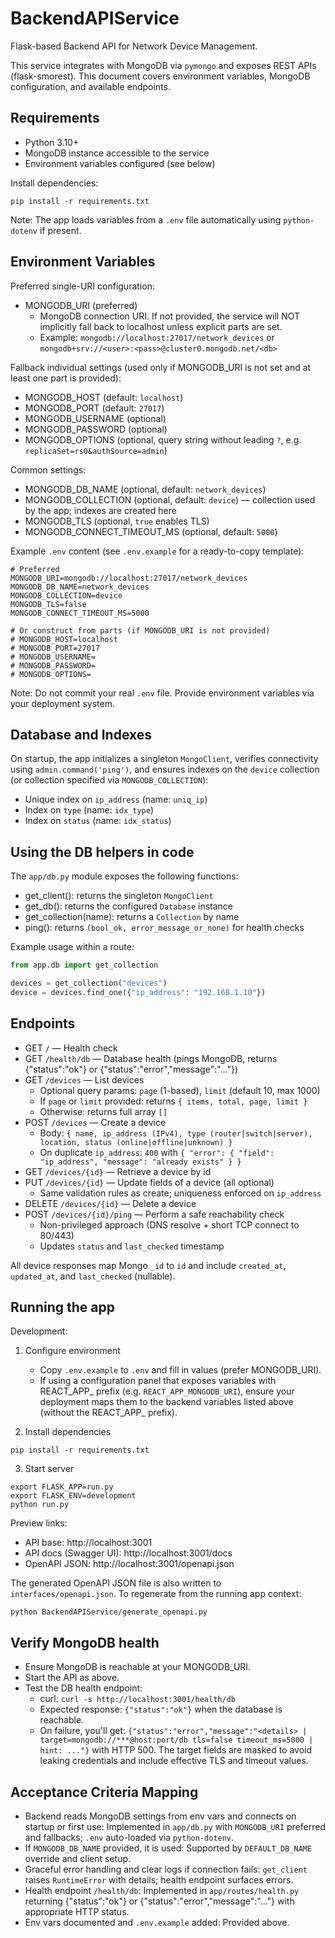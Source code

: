 # BackendAPIService

Flask-based Backend API for Network Device Management.

This service integrates with MongoDB via `pymongo` and exposes REST APIs (flask-smorest). This document covers environment variables, MongoDB configuration, and available endpoints.

## Requirements

- Python 3.10+
- MongoDB instance accessible to the service
- Environment variables configured (see below)

Install dependencies:

```
pip install -r requirements.txt
```

Note: The app loads variables from a `.env` file automatically using `python-dotenv` if present.

## Environment Variables

Preferred single-URI configuration:
- MONGODB_URI (preferred)
  - MongoDB connection URI. If not provided, the service will NOT implicitly fall back to localhost unless explicit parts are set.
  - Example: `mongodb://localhost:27017/network_devices` or `mongodb+srv://<user>:<pass>@cluster0.mongodb.net/<db>`

Fallback individual settings (used only if MONGODB_URI is not set and at least one part is provided):
- MONGODB_HOST (default: `localhost`)
- MONGODB_PORT (default: `27017`)
- MONGODB_USERNAME (optional)
- MONGODB_PASSWORD (optional)
- MONGODB_OPTIONS (optional, query string without leading `?`, e.g. `replicaSet=rs0&authSource=admin`)

Common settings:
- MONGODB_DB_NAME (optional, default: `network_devices`)
- MONGODB_COLLECTION (optional, default: `device`) — collection used by the app; indexes are created here
- MONGODB_TLS (optional, `true` enables TLS)
- MONGODB_CONNECT_TIMEOUT_MS (optional, default: `5000`)

Example `.env` content (see `.env.example` for a ready-to-copy template):

```
# Preferred
MONGODB_URI=mongodb://localhost:27017/network_devices
MONGODB_DB_NAME=network_devices
MONGODB_COLLECTION=device
MONGODB_TLS=false
MONGODB_CONNECT_TIMEOUT_MS=5000

# Or construct from parts (if MONGODB_URI is not provided)
# MONGODB_HOST=localhost
# MONGODB_PORT=27017
# MONGODB_USERNAME=
# MONGODB_PASSWORD=
# MONGODB_OPTIONS=
```

Note: Do not commit your real `.env` file. Provide environment variables via your deployment system.

## Database and Indexes

On startup, the app initializes a singleton `MongoClient`, verifies connectivity using `admin.command('ping')`, and ensures indexes on the `device` collection (or collection specified via `MONGODB_COLLECTION`):

- Unique index on `ip_address` (name: `uniq_ip`)
- Index on `type` (name: `idx_type`)
- Index on `status` (name: `idx_status`)

## Using the DB helpers in code

The `app/db.py` module exposes the following functions:

- get_client(): returns the singleton `MongoClient`
- get_db(): returns the configured `Database` instance
- get_collection(name): returns a `Collection` by name
- ping(): returns `(bool_ok, error_message_or_none)` for health checks

Example usage within a route:

```python
from app.db import get_collection

devices = get_collection("devices")
device = devices.find_one({"ip_address": "192.168.1.10"})
```

## Endpoints

- GET `/` — Health check
- GET `/health/db` — Database health (pings MongoDB, returns {"status":"ok"} or {"status":"error","message":"..."})
- GET `/devices` — List devices
  - Optional query params: `page` (1-based), `limit` (default 10, max 1000)
  - If `page` or `limit` provided: returns `{ items, total, page, limit }`
  - Otherwise: returns full array `[]`
- POST `/devices` — Create a device
  - Body: `{ name, ip_address (IPv4), type (router|switch|server), location, status (online|offline|unknown) }`
  - On duplicate `ip_address`: `400` with `{ "error": { "field": "ip_address", "message": "already exists" } }`
- GET `/devices/{id}` — Retrieve a device by id
- PUT `/devices/{id}` — Update fields of a device (all optional)
  - Same validation rules as create; uniqueness enforced on `ip_address`
- DELETE `/devices/{id}` — Delete a device
- POST `/devices/{id}/ping` — Perform a safe reachability check
  - Non-privileged approach (DNS resolve + short TCP connect to 80/443)
  - Updates `status` and `last_checked` timestamp

All device responses map Mongo `_id` to `id` and include `created_at`, `updated_at`, and `last_checked` (nullable).

## Running the app

Development:

1) Configure environment
   - Copy `.env.example` to `.env` and fill in values (prefer MONGODB_URI).
   - If using a configuration panel that exposes variables with REACT_APP_ prefix (e.g. `REACT_APP_MONGODB_URI`),
     ensure your deployment maps them to the backend variables listed above (without the REACT_APP_ prefix).

2) Install dependencies
```
pip install -r requirements.txt
```

3) Start server
```
export FLASK_APP=run.py
export FLASK_ENV=development
python run.py
```

Preview links:
- API base: http://localhost:3001
- API docs (Swagger UI): http://localhost:3001/docs
- OpenAPI JSON: http://localhost:3001/openapi.json

The generated OpenAPI JSON file is also written to `interfaces/openapi.json`. To regenerate from the running app context:
```
python BackendAPIService/generate_openapi.py
```

## Verify MongoDB health

- Ensure MongoDB is reachable at your MONGODB_URI.
- Start the API as above.
- Test the DB health endpoint:
  - curl: `curl -s http://localhost:3001/health/db`
  - Expected response: `{"status":"ok"}` when the database is reachable.
  - On failure, you'll get: `{"status":"error","message":"<details> | target=mongodb://***@host:port/db tls=false timeout_ms=5000 | hint: ..."}` with HTTP 500.
    The target fields are masked to avoid leaking credentials and include effective TLS and timeout values.

## Acceptance Criteria Mapping

- Backend reads MongoDB settings from env vars and connects on startup or first use: Implemented in `app/db.py` with `MONGODB_URI` preferred and fallbacks; `.env` auto-loaded via `python-dotenv`.
- If `MONGODB_DB_NAME` provided, it is used: Supported by `DEFAULT_DB_NAME` override and client setup.
- Graceful error handling and clear logs if connection fails: `get_client` raises `RuntimeError` with details; health endpoint surfaces errors.
- Health endpoint `/health/db`: Implemented in `app/routes/health.py` returning {"status":"ok"} or {"status":"error","message":"..."} with appropriate HTTP status.
- Env vars documented and `.env.example` added: Provided above.
